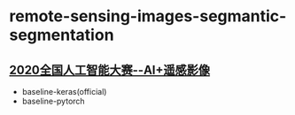 remote-sensing-images-segmantic-segmentation
===
## [2020全国人工智能大赛--AI+遥感影像](https://www.datafountain.cn/competitions/457)
* baseline-keras(official)
* baseline-pytorch
